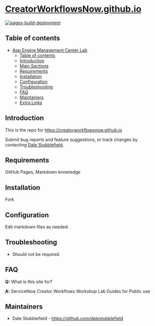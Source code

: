 # [CreatorWorkflowsNow.github.io](CreatorWorkflowsNow.github.io)

[![pages-build-deployment](https://github.com/CreatorWorkflowsNow/CreatorWorkflowsNow.github.io/actions/workflows/pages/pages-build-deployment/badge.svg)](https://github.com/CreatorWorkflowsNow/CreatorWorkflowsNow.github.io/actions/workflows/pages/pages-build-deployment)

## Table of contents
- [App Engine Management Center Lab](#app-engine-management-center-lab)
  - [Table of contents](#table-of-contents)
  - [Introduction](#introduction)
  - [Main Sections](#main-sections)
  - [Requirements](#requirements)
  - [Installation](#installation)
  - [Configuration](#configuration)
  - [Troubleshooting](#troubleshooting)
  - [FAQ](#faq)
  - [Maintainers](#maintainers)
  - [Extra Links](#extra-links)

## Introduction

This is the repo for https://creatorworkflowsnow.github.io

Submit bug reports and feature suggestions, or track changes by contacting [Dale Stubblefield](mailto:dale.stubblefield@servicenow.com).

## Requirements

GitHub Pages, Markdown knowledge

## Installation

Fork

## Configuration

Edit markdown files as needed. 

## Troubleshooting

- Should not be required. 

## FAQ

**Q:** What is this site for?

**A:** ServiceNow Creator Workflows Workshop Lab Guides for Public use

## Maintainers

- Dale Stubblefield - https://github.com/dalestubblefield
